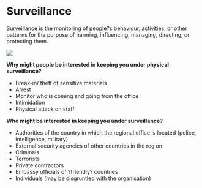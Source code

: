Surveillance
============

Surveillance is the monitoring of people?s behaviour, activities, or
other patterns for the purpose of harming, influencing, managing,
directing, or protecting them.

![](surveillance1.png)

**Why might people be interested in keeping you under physical
surveillance?**

-   Break-in/ theft of sensitive materials
-   Arrest
-   Monitor who is coming and going from the office
-   Intimidation
-   Physical attack on staff

**Who might be interested in keeping you under surveillance?**

-   Authorities of the country in which the regional office is located
    (police, intelligence, military)
-   External security agencies of other countries in the region
-   Criminals
-   Terrorists
-   Private contractors
-   Embassy officials of ?friendly? countries
-   Individuals (may be disgruntled with the organisation)

